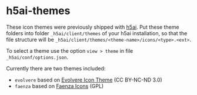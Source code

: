 # h5ai-themes

These icon themes were previously shipped with [h5ai][h5ai]. Put these theme
folders into folder `_h5ai/client/themes` of your h5ai installation, so that
the file structure will be `_h5ai/client/themes/<theme-name>/icons/<type>.<ext>`.

To select a theme use the option `view > theme` in file `_h5ai/conf/options.json`.

Currently there are two themes included:

* `evolvere` based on [Evolvere&nbsp;Icon&nbsp;Theme][evolvere]&nbsp;(CC BY-NC-ND 3.0)
* `faenza` based on [Faenza&nbsp;Icons][faenza]&nbsp;(GPL)

[h5ai]: http://larsjung.de/h5ai/ (a modern HTTP web server index for Apache httpd, lighttpd, nginx and Cherokee)
[evolvere]: http://franksouza183.deviantart.com/art/Evolvere-Icon-theme-440718295
[faenza]: http://tiheum.deviantart.com/art/Faenza-Icons-173323228
